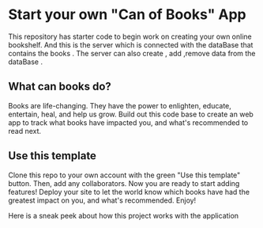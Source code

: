 # Start your own "Can of Books" App

This repository has starter code to begin work on creating your own online bookshelf.
And this is the server which is connected with the dataBase that contains the books . 
The server can also create , add ,remove data from the dataBase .

## What can books do?

Books are life-changing. They have the power to enlighten, educate, entertain, heal, and help us grow. Build out this code base to create an web app to track what books have impacted you, and what's recommended to read next.

## Use this template

Clone this repo to your own account with the green "Use this template" button. Then, add any collaborators. Now you are ready to start adding features! Deploy your site to let the world know which books have had the greatest impact on you, and what's recommended. Enjoy!


Here is a sneak peek about how this project works with the application 
